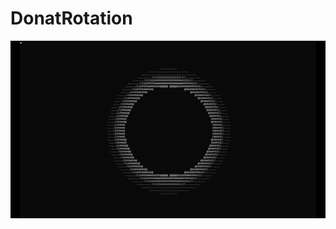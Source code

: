 # DonatRotation

![](https://raw.githubusercontent.com/Bogachevv/DonatRotation/2D/donat_rotation.gif?token=GHSAT0AAAAAABSB5MU3E5RITBKJWKWLCS26YSSUHHQ)
